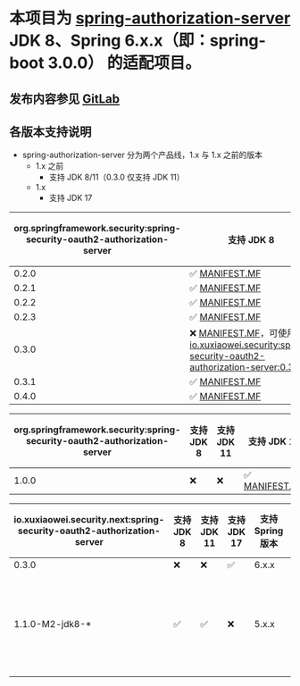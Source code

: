 # 本项目为 [spring-authorization-server](https://github.com/spring-projects/spring-authorization-server) JDK 8、Spring 6.x.x（即：spring-boot 3.0.0） 的适配项目。

## 发布内容参见 [GitLab](https://gitlab.com/xuxiaowei-io/spring-security-oauth2-authorization-server/-/pipelines)

## 各版本支持说明

- spring-authorization-server 分为两个产品线，1.x 与 1.x 之前的版本
    - 1.x 之前
        - 支持 JDK 8/11（0.3.0 仅支持 JDK 11）
    - 1.x
        - 支持 JDK 17

| org.springframework.security:spring-security-oauth2-authorization-server | 支持 JDK 8                                                                                                                                                                                                                                                                                                                                                                                                                                     | 支持 JDK 11 | 支持 Spring 版本 | 支持 Spring Security | 支持 Spring Boot 版本 |
|--------------------------------------------------------------------------|----------------------------------------------------------------------------------------------------------------------------------------------------------------------------------------------------------------------------------------------------------------------------------------------------------------------------------------------------------------------------------------------------------------------------------------------|-----------|--------------|--------------------|-------------------|
| 0.2.0                                                                    | ✅ [MANIFEST.MF](https://s01.oss.sonatype.org/service/local/repositories/releases/archive/org/springframework/security/spring-security-oauth2-authorization-server/0.2.0/spring-security-oauth2-authorization-server-0.2.0.jar/!/META-INF/MANIFEST.MF)                                                                                                                                                                                        | ✅         | 5.7.x        | 5.7.x              | 2.7.x             | 
| 0.2.1                                                                    | ✅ [MANIFEST.MF](https://s01.oss.sonatype.org/service/local/repositories/releases/archive/org/springframework/security/spring-security-oauth2-authorization-server/0.2.1/spring-security-oauth2-authorization-server-0.2.1.jar/!/META-INF/MANIFEST.MF)                                                                                                                                                                                        | ✅         | 5.7.x        | 5.7.x              | 2.7.x             | 
| 0.2.2                                                                    | ✅ [MANIFEST.MF](https://s01.oss.sonatype.org/service/local/repositories/releases/archive/org/springframework/security/spring-security-oauth2-authorization-server/0.2.2/spring-security-oauth2-authorization-server-0.2.2.jar/!/META-INF/MANIFEST.MF)                                                                                                                                                                                        | ✅         | 5.7.x        | 5.7.x              | 2.7.x             | 
| 0.2.3                                                                    | ✅ [MANIFEST.MF](https://s01.oss.sonatype.org/service/local/repositories/releases/archive/org/springframework/security/spring-security-oauth2-authorization-server/0.2.3/spring-security-oauth2-authorization-server-0.2.3.jar/!/META-INF/MANIFEST.MF)                                                                                                                                                                                        | ✅         | 5.7.x        | 5.7.x              | 2.7.x             | 
| 0.3.0                                                                    | ❌ [MANIFEST.MF](https://s01.oss.sonatype.org/service/local/repositories/releases/archive/org/springframework/security/spring-security-oauth2-authorization-server/0.3.0/spring-security-oauth2-authorization-server-0.3.0.jar/!/META-INF/MANIFEST.MF)，可使用 [io.xuxiaowei.security:spring-security-oauth2-authorization-server:0.3.0](https://repo1.maven.org/maven2/io/xuxiaowei/security/spring-security-oauth2-authorization-server/0.3.0/) | ✅         | 5.7.x        | 5.7.x              | 2.7.x             | 
| 0.3.1                                                                    | ✅ [MANIFEST.MF](https://s01.oss.sonatype.org/service/local/repositories/releases/archive/org/springframework/security/spring-security-oauth2-authorization-server/0.3.1/spring-security-oauth2-authorization-server-0.3.1.jar/!/META-INF/MANIFEST.MF)                                                                                                                                                                                        | ✅         | 5.7.x        | 5.7.x              | 2.7.x             | 
| 0.4.0                                                                    | ✅ [MANIFEST.MF](https://s01.oss.sonatype.org/service/local/repositories/releases/archive/org/springframework/security/spring-security-oauth2-authorization-server/0.4.0/spring-security-oauth2-authorization-server-0.4.0.jar/!/META-INF/MANIFEST.MF)                                                                                                                                                                                        | ✅         | 5.7.x        | 5.7.x              | 2.7.x             | 

| org.springframework.security:spring-security-oauth2-authorization-server | 支持 JDK 8 | 支持 JDK 11 | 支持 JDK 17                                                                                                                                                                                                                                             | 支持 Spring 版本 | 支持 Spring Security | 支持 Spring Boot 版本 |
|--------------------------------------------------------------------------|----------|-----------|-------------------------------------------------------------------------------------------------------------------------------------------------------------------------------------------------------------------------------------------------------|--------------|--------------------|-------------------|
| 1.0.0                                                                    | ❌        | ❌         | ✅ [MANIFEST.MF](https://s01.oss.sonatype.org/service/local/repositories/releases/archive/org/springframework/security/spring-security-oauth2-authorization-server/1.0.0/spring-security-oauth2-authorization-server-1.0.0.jar/!/META-INF/MANIFEST.MF) | 6.x.x        | 6.x.x              | 3.x.x             |

| io.xuxiaowei.security.next:spring-security-oauth2-authorization-server | 支持 JDK 8 | 支持 JDK 11 | 支持 JDK 17 | 支持 Spring 版本 | 支持 Spring Security | 支持 Spring Boot 版本 | 说明                                                                            |
|------------------------------------------------------------------------|----------|-----------|-----------|--------------|--------------------|-------------------|-------------------------------------------------------------------------------|
| 0.3.0                                                                  | ❌        | ❌         | ✅         | 6.x.x        | 6.x.x              | 3.x.x             |                                                                               | 
| 1.1.0-M2-jdk8-*                                                        | ✅        | ✅         | ❌         | 5.x.x        | 5.x.x              | 2.x.x             | 基于 spring-authorization-server 仓库中的 1.1.0-M2 标签，修改为支持 JDK 8、Spring Boot 2.x.x | 
